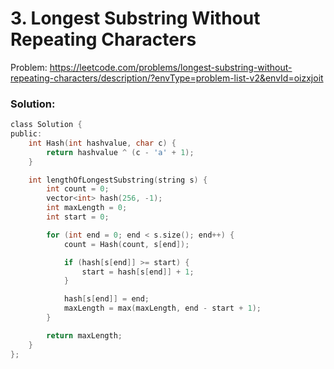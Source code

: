 # 3. Longest Substring Without Repeating Characters
Problem: https://leetcode.com/problems/longest-substring-without-repeating-characters/description/?envType=problem-list-v2&envId=oizxjoit
### Solution:
```c
class Solution {
public:
    int Hash(int hashvalue, char c) {
        return hashvalue ^ (c - 'a' + 1); 
    }

    int lengthOfLongestSubstring(string s) {
        int count = 0;
        vector<int> hash(256, -1);
        int maxLength = 0;
        int start = 0;

        for (int end = 0; end < s.size(); end++) {
            count = Hash(count, s[end]);

            if (hash[s[end]] >= start) {
                start = hash[s[end]] + 1;
            }

            hash[s[end]] = end;
            maxLength = max(maxLength, end - start + 1);
        }

        return maxLength;
    }
};
